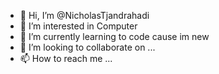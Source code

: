 - 👋 Hi, I’m @NicholasTjandrahadi
- 👀 I’m interested in Computer
- 🌱 I’m currently learning to code cause im new
- 💞️ I’m looking to collaborate on ...
- 📫 How to reach me ...

<!---
NicholasTjandrahadi/NicholasTjandrahadi is a ✨ special ✨ repository because its `README.md` (this file) appears on your GitHub profile.
You can click the Preview link to take a look at your changes.
--->

